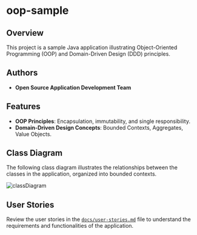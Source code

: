 # oop-sample

## Overview
This project is a sample Java application illustrating Object-Oriented Programming (OOP) and Domain-Driven Design (DDD) principles.

## Authors
- **Open Source Application Development Team**

## Features
- **OOP Principles**: Encapsulation, immutability, and single responsibility.
- **Domain-Driven Design Concepts**: Bounded Contexts, Aggregates, Value Objects.

## Class Diagram
The following class diagram illustrates the relationships between the classes in the application, organized into bounded contexts.

![classDiagram](https://www.plantuml.com/plantuml/proxy?src=https://raw.githubusercontent.com/upc-pre-202510-1asi0729-4292/oop-sample/refs/heads/main/docs/class-diagram.puml)

## User Stories
Review the user stories in the [`docs/user-stories.md`](docs/user-stories.md) file to understand the requirements and functionalities of the application.